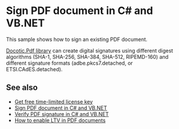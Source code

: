 # Sign PDF document in C# and VB.NET
This sample shows how to sign an existing PDF document.

[Docotic.Pdf library](https://bitmiracle.com/pdf-library/) can create digital signatures using different digest algorithms (SHA-1, SHA-256, SHA-384, SHA-512, RIPEMD-160) and different signature formats (adbe.pkcs7.detached, or ETSI.CAdES.detached).

## See also
* [Get free time-limited license key](https://bitmiracle.com/pdf-library/download)
* [Sign PDF document in C# and VB.NET](https://bitmiracle.com/pdf-library/signatures/sign)
* [Verify PDF signature in C# and VB.NET](https://bitmiracle.com/pdf-library/signatures/verify)
* [How to enable LTV in PDF documents](https://bitmiracle.com/pdf-library/signatures/ltv)